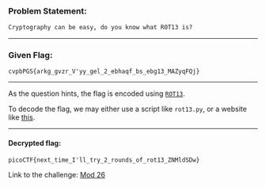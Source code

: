 ### Problem Statement:
```txt
Cryptography can be easy, do you know what ROT13 is?
```

---

### Given Flag:
    cvpbPGS{arkg_gvzr_V'yy_gel_2_ebhaqf_bs_ebg13_MAZyqFQj}

---

As the question hints, the flag is encoded using [`ROT13`](https://en.wikipedia.org/wiki/ROT13).

To decode the flag, we may either use a script like `rot13.py`, or a website like [this](https://rot13.com/).

---

#### Decrypted flag:
	picoCTF{next_time_I'll_try_2_rounds_of_rot13_ZNMldSDw}


Link to the challenge: [Mod 26](https://play.picoctf.org/practice/challenge/144?page=1&solved=1)
